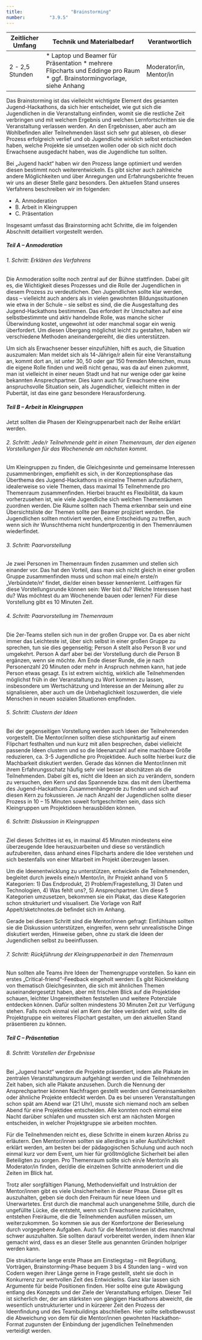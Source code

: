 ```yaml
---
title: 					"Brainstorming"
number: 		"3.9.5"
---
```


| Zeitlicher Umfang | Technik und Materialbedarf                                                                                                                                           | Verantwortlich |
|-------------------|----------------------------------------------------------------------------------------------------------------------------------------------------------------------|----------------|
| 2 - 2,5 Stunden     | * Laptop und Beamer für Präsentation * mehrere Flipcharts und Eddinge pro Raum * ggf. Brainstormingvorlage, siehe Anhang | Moderator/in, Mentor/in   |

Das Brainstorming ist das vielleicht wichtigste Element des gesamten Jugend-Hackathons, da sich hier entscheidet, wie gut sich die Jugendlichen in die Veranstaltung einfinden, womit sie die restliche Zeit verbringen und mit welchem Ergebnis und welchen Lernfortschritten sie die Veranstaltung verlassen werden. An den Ergebnissen, aber auch am Wohlbefinden aller Teilnehmenden lässt sich sehr gut ablesen, ob dieser Prozess erfolgreich verlief und ob Jugendliche wirklich selbst entschieden haben, welche Projekte sie umsetzen wollen oder ob sich nicht doch Erwachsene ausgedacht haben, was die Jugendliche tun sollten.

Bei „Jugend hackt“ haben wir den Prozess lange optimiert und werden diesen bestimmt noch weiterentwickeln. Es gibt sicher auch zahlreiche andere Möglichkeiten und über Anregungen und Erfahrungsberichte freuen wir uns an dieser Stelle ganz besonders. Den aktuellen Stand unseres Verfahrens beschreiben wir im folgenden:

* A. Anmoderation
* B. Arbeit in Kleingruppen
* C. Präsentation

Insgesamt umfasst das Brainstorming acht Schritte, die im folgenden Abschnitt detailliert vorgestellt werden.

<!-- -->          


##### Teil A – Anmoderation


###### 1\. Schritt: Erklären des Verfahrens

   Die Anmoderation sollte noch zentral auf der Bühne stattfinden. Dabei gilt es, die Wichtigkeit dieses Prozesses und die Rolle der Jugendlichen in diesem Prozess zu verdeutlichen. Den Jugendlichen sollte klar werden, dass – vielleicht auch anders als in vielen gewohnten Bildungssituationen wie etwa in der Schule – sie selbst es sind, die die Ausgestaltung des Jugend-Hackathons bestimmen. Das erfordert ihr Umschalten auf eine selbstbestimmte und aktiv handelnde Rolle, was manche sicher Überwindung kostet, ungewohnt ist oder manchmal sogar ein wenig überfordert. Um diesen Übergang möglichst leicht zu gestalten, haben wir verschiedene Methoden aneinandergereiht, die dies unterstützen.

   Um sich als Erwachsener besser einzufühlen, hilft es auch, die Situation auszumalen: Man meldet sich als 14-Jährige/r allein für eine Veranstaltung an, kommt dort an, ist unter 30, 50 oder gar 150 fremden Menschen, muss die eigene Rolle finden und weiß nicht genau, was da auf einen zukommt, man ist vielleicht in einer neuen Stadt und hat nur wenige oder gar keine bekannten Ansprechpartner. Dies kann auch für Erwachsene eine anspruchsvolle Situation sein, als Jugendlicher, vielleicht mitten in der Pubertät, ist das eine ganz besondere Herausforderung.

##### Teil B – Arbeit in Kleingruppen

   Jetzt sollten die Phasen der Kleingruppenarbeit nach der Reihe erklärt werden.

###### 2\. Schritt: Jede/r Teilnehmende geht in einen Themenraum, der den eigenen Vorstellungen für das Wochenende am nächsten kommt.

   Um Kleingruppen zu finden, die Gleichgesinnte und gemeinsame Interessen zusammenbringen, empfiehlt es sich, in der Konzeptionsphase das Überthema des Jugend-Hackathons in einzelne Themen aufzufächern, idealerweise so viele Themen, dass maximal 15 Teilnehmende pro Themenraum zusammenfinden. Hierbei braucht es Flexibilität, da kaum vorherzusehen ist, wie viele Jugendliche sich welchen Themenräumen zuordnen werden. Die Räume sollten nach Thema erkennbar sein und eine Übersichtsliste der Themen sollte per Beamer projiziert werden. Die Jugendlichen sollten motiviert werden, eine Entscheidung zu treffen, auch wenn sich ihr Wunschthema nicht hundertprozentig in den Themenräumen wiederfindet.

###### 3\. Schritt: Paarvorstellung

   Je zwei Personen im Themenraum finden zusammen und stellen sich einander vor. Das hat den Vorteil, dass man sich nicht gleich in einer großen Gruppe zusammenfinden muss und schon mal eine/n erste/n „Verbündete/n“ findet, die/der einen besser kennenlernt. Leitfragen für diese Vorstellungsrunde können sein: Wer bist du? Welche Interessen hast du? Was möchtest du am Wochenende bauen oder lernen?
   Für diese Vorstellung gibt es 10 Minuten Zeit.

###### 4\. Schritt: Paarvorstellung im Themenraum

   Die 2er-Teams stellen sich nun in der großen Gruppe vor. Da es aber nicht immer das Leichteste ist, über sich selbst in einer großen Gruppe zu sprechen, tun sie dies gegenseitig; Person A stellt also Person B vor und umgekehrt. Person A darf aber bei der Vorstellung durch die Person B ergänzen, wenn sie möchte. Am Ende dieser Runde, die je nach Personenzahl 20 Minuten oder mehr in Anspruch nehmen kann, hat jede Person etwas gesagt. Es ist extrem wichtig, wirklich alle Teilnehmenden möglichst früh in der Veranstaltung zu Wort kommen zu lassen, insbesondere um Wertschätzung und Interesse an der Meinung aller zu signalisieren, aber auch um die Unbehaglichkeit loszuwerden, die viele Menschen in neuen sozialen Situationen empfinden. 

###### 5\. Schritt: Clustern der Ideen

   Bei der gegenseitigen Vorstellung werden auch Ideen der Teilnehmenden vorgestellt. Die Mentor/innen sollten diese stichpunktartig auf einem Flipchart festhalten und nun kurz mit allen besprechen, dabei vielleicht passende Ideen clustern und so die Ideenanzahl auf eine machbare Größe reduzieren, ca. 3-5 Jugendliche pro Projektidee. Auch sollte hierbei kurz die Machbarkeit diskutiert werden. Gerade das können die Mentor/innen mit ihrem Erfahrungsschatz häufig sehr viel besser abschätzen als die Teilnehmenden. Dabei gilt es, nicht die Ideen an sich zu verändern, sondern zu versuchen, den Kern und das Spannende bzw. das mit dem Überthema des Jugend-Hackathons Zusammenhängende zu finden und sich auf diesen Kern zu fokussieren. Je nach Anzahl der Jugendlichen sollte dieser Prozess in 10 – 15 Minuten soweit fortgeschritten sein, dass sich Kleingruppen um Projektideen herausbilden können.

###### 6\. Schritt: Diskussion in Kleingruppen

   Ziel dieses Schrittes ist es, in maximal 45 Minuten mindestens eine überzeugende Idee herauszuarbeiten und diese so verständlich aufzubereiten, dass anhand eines Flipcharts andere die Idee verstehen und sich bestenfalls von einer Mitarbeit im Projekt überzeugen lassen.

   Um die Ideenentwicklung zu unterstützen, entwickeln die Teilnehmenden, begleitet durch jeweils eine/n Mentor/in, ihr Projekt anhand von 5 Kategorien: 1) Das Endprodukt, 2) Problem/Fragestellung, 3) Daten und Technologien, 4) Was fehlt uns?, 5) Ansprechpartner. Um diese 5 Kategorien umzusetzen, bekommen sie ein Plakat, das diese Kategorien schon strukturiert und visualisert. Die Vorlage von Ralf Appelt/sketchnotes.de befindet sich im Anhang.

   Gerade bei diesem Schritt sind die Mentor/innen gefragt: Einfühlsam sollten sie die Diskussion unterstützen, eingreifen, wenn sehr unrealistische Dinge diskutiert werden, Hinweise geben, ohne zu stark die Ideen der Jugendlichen selbst zu beeinflussen.

###### 7\. Schritt: Rückführung der Kleingruppenarbeit in den Themenraum

   Nun sollten alle Teams ihre Ideen der Themengruppe vorstellen. So kann ein erstes „Critical-friend“-Feedback eingeholt werden: Es gibt Rückmeldung von thematisch Gleichgesinnten, die sich mit ähnlichen Themen auseinandergesetzt haben, aber mit frischem Blick auf die Projektidee schauen, leichter Ungereimtheiten feststellen und weitere Potenziale entdecken können. Dafür sollten mindestens 30 Minuten Zeit zur Verfügung stehen. Falls noch einmal viel am Kern der Idee verändert wird, sollte die Projektgruppe ein weiteres Flipchart gestalten, um den aktuellen Stand präsentieren zu können.

##### Teil C – Präsentation

###### 8\. Schritt: Vorstellen der Ergebnisse

   Bei „Jugend hackt“ werden die Projekte präsentiert, indem alle Plakate im zentralen Veranstaltungsraum aufgehängt werden und die Teilnehmenden Zeit haben, sich alle Plakate anzusehen. Durch die Nennung der Ansprechpartner können Nachfragen gestellt werden und Gemeinsamkeiten oder ähnliche Projekte entdeckt werden. Da es bei unseren Veranstaltungen schon spät am Abend war (21 Uhr), musste sich niemand noch am selben Abend für eine Projektidee entscheiden. Alle konnten noch einmal eine Nacht darüber schlafen und mussten sich erst am nächsten Morgen entscheiden, in welcher Projektgruppe sie arbeiten mochten.

   Für die Teilnehmenden reicht es, diese Schritte in einem kurzen Abriss zu erläutern. Den Mentor/innen sollten sie allerdings in aller Ausführlichkeit erklärt werden, am besten bei der pädagogischen Schulung und auch noch einmal kurz vor dem Event, um hier für größtmögliche Sicherheit bei allen Beteiligten zu sorgen. Pro Themenraum sollte sich ein/e Mentor/in als Moderator/in finden, der/die die einzelnen Schritte anmoderiert und die Zeiten im Blick hat.

   Trotz aller sorgfältigen Planung, Methodenvielfalt und Instruktion der Mentor/innen gibt es viele Unsicherheiten in dieser Phase. Diese gilt es auszuhalten, geben sie doch den Freiraum für neue Ideen und Unerwartetes. Erst durch die manchmal auch unangenehme Stille, durch die ungefüllte Lücke, die entsteht, wenn sich Erwachsene zurückhalten, entstehen Freiräume, die die Teilnehmenden ausfüllen müssen, um weiterzukommen. So kommen sie aus der Komfortzone der Berieselung durch vorgegebene Aufgaben. Auch für die Mentor/innen ist dies manchmal schwer auszuhalten. Sie sollten darauf vorbereitet werden, indem ihnen klar gemacht wird, dass es an dieser Stelle aus genannten Gründen holpriger werden kann.
 
   Die strukturierte lange erste Phase am Einstiegstag – mit Begrüßung, Vorträgen, Brainstorming-Phase bequem 3 bis 4 Stunden lang – wird von Codern wegen ihrer Länge gerne in Frage gestellt, steht sie doch in Konkurrenz zur wertvollen Zeit des Entwickelns. Ganz klar lassen sich Argumente für beide Positionen finden. Hier sollte eine gute Abwägung entlang des Konzepts und der Ziele der Veranstaltung erfolgen. Dieser Teil ist sicherlich der, der am stärksten von gängigen Hackathons abweicht, die wesentlich unstrukturierter und in kürzerer Zeit den Prozess der Ideenfindung und des Teambuildings abschließen.  Hier sollte selbstbewusst die Abweichung von dem für die Mentor/innen gewohnten Hackathon-Format zugunsten der Einbindung der jugendlichen Teilnehmenden verteidigt werden.
   
